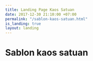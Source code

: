 ```yaml
---
title: Landing Page Kaos Satuan
date: 2017-12-30 21:10:00 +07:00
permalink: "/sablon-kaos-satuan.html"
is_landing: true
layout: landing
---
```


<div class="container">
  
</div>
<div class="container">
  <h1>Sablon kaos satuan</h1>
</div>
<div>
  
</div>
